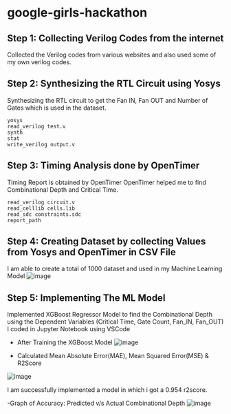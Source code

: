 # google-girls-hackathon

## Step 1: Collecting Verilog Codes from the internet
Collected the Verilog codes from various websites and also used some of my own verilog codes.

## Step 2: Synthesizing the RTL Circuit using Yosys
Synthesizing the RTL circuit to get the Fan IN, Fan OUT and Number of Gates which is used in the dataset.
```
yosys
read_verilog test.v
synth
stat
write_verilog output.v
```

## Step 3: Timing Analysis done by OpenTimer
Timing Report is obtained by OpenTimer
OpenTimer helped me to find Combinational Depth and Critical Time.
```
read_verilog circuit.v
read_celllib cells.lib
read_sdc constraints.sdc
report_path
```

## Step 4: Creating Dataset by collecting Values from Yosys and OpenTimer in CSV File
I am able to create a total of 1000 dataset and used in my Machine Learning Model
![image](https://github.com/user-attachments/assets/812aa0bb-42e8-4eeb-99ef-4f0bdf673b21)


## Step 5: Implementing The ML Model
Implemented XGBoost Regressor Model to find the Combinational Depth using the Dependent Variables (Critical Time, Gate Count, Fan_IN, Fan_OUT)
I coded in Jupyter Notebook using VSCode

- After Training the XGBoost Model
![image](https://github.com/user-attachments/assets/c654137a-2672-41e2-a599-4195eaa81d73)

- Calculated Mean Absolute Error(MAE), Mean Squared Error(MSE) & R2Score

![image](https://github.com/user-attachments/assets/e30ca49f-dd16-48cd-858d-2f8f319c0462)

I am successfully implemented a model in which i got a 0.954 r2score.

-Graph of Accuracy: Predicted v/s Actual Combinational Depth
![image](https://github.com/user-attachments/assets/f1587652-c14c-4733-b2e3-026af4e3b18f)

